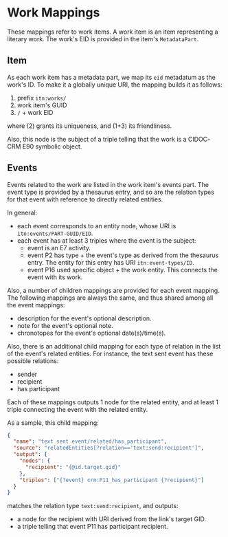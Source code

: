 # Work Mappings

These mappings refer to work items. A work item is an item representing a literary work. The work's EID is provided in the item's `MetadataPart`.

## Item

As each work item has a metadata part, we map its `eid` metadatum as the work's ID. To make it a globally unique URI, the mapping builds it as follows:

1. prefix `itn:works/`
2. work item's GUID
3. `/` + work EID

where (2) grants its uniqueness, and (1+3) its friendliness.

Also, this node is the subject of a triple telling that the work is a CIDOC-CRM E90 symbolic object.

## Events

Events related to the work are listed in the work item's events part. The event type is provided by a thesaurus entry, and so are the relation types for that event with reference to directly related entities.

In general:

- each event corresponds to an entity node, whose URI is `itn:events/PART-GUID/EID`.
- each event has at least 3 triples where the event is the subject:
  - event is an E7 activity.
  - event P2 has type + the event's type as derived from the thesaurus entry. The entity for this entry has URI `itn:event-types/ID`.
  - event P16 used specific object + the work entity. This connects the event with its work.

Also, a number of children mappings are provided for each event mapping. The following mappings are always the same, and thus shared among all the event mappings:

- description for the event's optional description.
- note for the event's optional note.
- chronotopes for the event's optional date(s)/time(s).

Also, there is an additional child mapping for each type of relation in the list of the event's related entities. For instance, the text sent event has these possible relations:

- sender
- recipient
- has participant

Each of these mappings outputs 1 node for the related entity, and at least 1 triple connecting the event with the related entity.

As a sample, this child mapping:

```json
{
  "name": "text sent event/related/has_participant",
  "source": "relatedEntities[?relation=='text:send:recipient']",
  "output": {
    "nodes": {
      "recipient": "{@id.target.gid}"
    },
    "triples": ["{?event} crm:P11_has_participant {?recipient}"]
  }
}
```

matches the relation type `text:send:recipient`, and outputs:

- a node for the recipient with URI derived from the link's target GID.
- a triple telling that event P11 has participant recipient.
